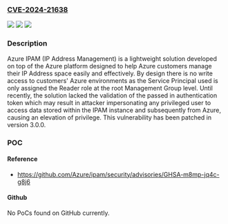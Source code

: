 ### [CVE-2024-21638](https://cve.mitre.org/cgi-bin/cvename.cgi?name=CVE-2024-21638)
![](https://img.shields.io/static/v1?label=Product&message=ipam&color=blue)
![](https://img.shields.io/static/v1?label=Version&message=%3D%20%3C%203.0.0%20&color=brighgreen)
![](https://img.shields.io/static/v1?label=Vulnerability&message=CWE-269%3A%20Improper%20Privilege%20Management&color=brighgreen)

### Description

Azure IPAM (IP Address Management) is a lightweight solution developed on top of the Azure platform designed to help Azure customers manage their IP Address space easily and effectively. By design there is no write access to customers' Azure environments as the Service Principal used is only assigned the Reader role at the root Management Group level. Until recently, the solution lacked the validation of the passed in authentication token which may result in attacker impersonating any privileged user to access data stored within the IPAM instance and subsequently from Azure, causing an elevation of privilege. This vulnerability has been patched in version 3.0.0.

### POC

#### Reference
- https://github.com/Azure/ipam/security/advisories/GHSA-m8mp-jq4c-g8j6

#### Github
No PoCs found on GitHub currently.

